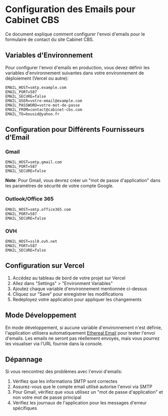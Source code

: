 # Configuration des Emails pour Cabinet CBS

Ce document explique comment configurer l'envoi d'emails pour le formulaire de contact du site Cabinet CBS.

## Variables d'Environnement

Pour configurer l'envoi d'emails en production, vous devez définir les variables d'environnement suivantes dans votre environnement de déploiement (Vercel ou autre):

```
EMAIL_HOST=smtp.example.com
EMAIL_PORT=587
EMAIL_SECURE=false
EMAIL_USER=votre-email@example.com
EMAIL_PASSWORD=votre-mot-de-passe
EMAIL_FROM=contact@cabinet-cbs.com
EMAIL_TO=bousid@yahoo.fr
```

## Configuration pour Différents Fournisseurs d'Email

### Gmail

```
EMAIL_HOST=smtp.gmail.com
EMAIL_PORT=587
EMAIL_SECURE=false
```

**Note**: Pour Gmail, vous devrez créer un "mot de passe d'application" dans les paramètres de sécurité de votre compte Google.

### Outlook/Office 365

```
EMAIL_HOST=smtp.office365.com
EMAIL_PORT=587
EMAIL_SECURE=false
```

### OVH

```
EMAIL_HOST=ssl0.ovh.net
EMAIL_PORT=587
EMAIL_SECURE=false
```

## Configuration sur Vercel

1. Accédez au tableau de bord de votre projet sur Vercel
2. Allez dans "Settings" > "Environment Variables"
3. Ajoutez chaque variable d'environnement mentionnée ci-dessus
4. Cliquez sur "Save" pour enregistrer les modifications
5. Redéployez votre application pour appliquer les changements

## Mode Développement

En mode développement, si aucune variable d'environnement n'est définie, l'application utilisera automatiquement [Ethereal Email](https://ethereal.email/) pour tester l'envoi d'emails. Les emails ne seront pas réellement envoyés, mais vous pourrez les visualiser via l'URL fournie dans la console.

## Dépannage

Si vous rencontrez des problèmes avec l'envoi d'emails:

1. Vérifiez que les informations SMTP sont correctes
2. Assurez-vous que le compte email utilisé autorise l'envoi via SMTP
3. Pour Gmail, vérifiez que vous utilisez un "mot de passe d'application" et non votre mot de passe principal
4. Vérifiez les journaux de l'application pour les messages d'erreur spécifiques
